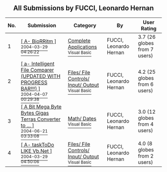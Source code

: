 ﻿<div align="center">

## All Submissions by FUCCI, Leonardo Hernan

</div>

No.  | Submission | Category | By   | User Rating
---- | ---------- | -------- | ---- | -----------
1 | [\[     A\- BioRRitm    \]<br /><sup>2004-03-29 04:26:22</sup>](https://github.com/Planet-Source-Code/fucci-leonardo-hernan-a-biorritm__1-52715) | [Complete Applications<br /><sup>Visual Basic</sup>](../ByCategory/complete-applications__1-27.md) | FUCCI, Leonardo Hernan | 3.7 (26 globes from 7 users)
2 | [\[    a\- Intelligent File Comparer \(UPDATED WITH PROGRESS BAR\!\!\!\)    \]<br /><sup>2004-04-07 00:29:38</sup>](https://github.com/Planet-Source-Code/fucci-leonardo-hernan-a-intelligent-file-comparer-updated-with-progress-bar__1-52914) | [Files/ File Controls/ Input/ Output<br /><sup>Visual Basic</sup>](../ByCategory/files-file-controls-input-output__1-3.md) | FUCCI, Leonardo Hernan | 4.2 (25 globes from 6 users)
3 | [\[    A Bit Mega Byte Bytes Gigas Terras Converter to \.\.\.    \]<br /><sup>2004-06-21 03:33:08</sup>](https://github.com/Planet-Source-Code/fucci-leonardo-hernan-a-bit-mega-byte-bytes-gigas-terras-converter-to__1-54514) | [Math/ Dates<br /><sup>Visual Basic</sup>](../ByCategory/math-dates__1-37.md) | FUCCI, Leonardo Hernan | 3.0 (12 globes from 4 users)
4 | [\[     A\- taskToDo LIKE Vb\.Net    \]<br /><sup>2004-03-29 04:50:06</sup>](https://github.com/Planet-Source-Code/fucci-leonardo-hernan-a-tasktodo-like-vb-net__1-52716) | [Files/ File Controls/ Input/ Output<br /><sup>Visual Basic</sup>](../ByCategory/files-file-controls-input-output__1-3.md) | FUCCI, Leonardo Hernan | 4.0 (8 globes from 2 users)
